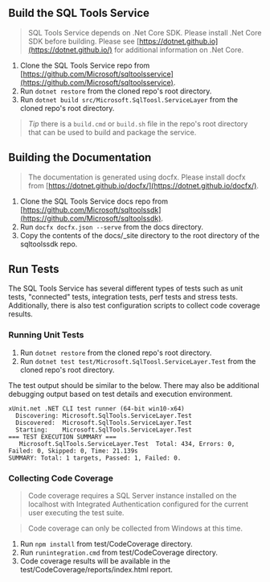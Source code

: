 ## Build the SQL Tools Service

> SQL Tools Service depends on .Net Core SDK.  Please install .Net Core SDK before building.
> Please see [https://dotnet.github.io](https://dotnet.github.io/) for additional information on .Net Core.

1. Clone the SQL Tools Service repo from [https://github.com/Microsoft/sqltoolsservice](https://github.com/Microsoft/sqltoolsservice).
2. Run `dotnet restore` from the cloned repo's root directory.
3. Run `dotnet build src/Microsoft.SqlToosl.ServiceLayer` from the cloned repo's root directory.

> *Tip* there is a `build.cmd` or `build.sh` file in the repo's root directory that can be used 
> to build and package the service.

## Building the Documentation

> The documentation is generated using docfx.  Please install docfx from 
> [https://dotnet.github.io/docfx/](https://dotnet.github.io/docfx/).

1. Clone the SQL Tools Service docs repo from [https://github.com/Microsoft/sqltoolssdk](https://github.com/Microsoft/sqltoolssdk).
2. Run `docfx docfx.json --serve` from the docs directory.
3. Copy the contents of the docs/_site directory to the root directory of the sqltoolssdk repo.

## Run Tests

The SQL Tools Service has several different types of tests such as unit tests, "connected" tests, 
integration tests, perf tests and stress tests. Additionally, there is also test configuration 
scripts to collect code coverage results.

### Running Unit Tests

1. Run `dotnet restore` from the cloned repo's root directory.
2. Run `dotnet test test/Microsoft.SqlToosl.ServiceLayer.Test` from the cloned repo's root directory.

The test output should be similar to the below.  There may also be additional debugging output based on 
test details and execution environment.

```
xUnit.net .NET CLI test runner (64-bit win10-x64)
  Discovering: Microsoft.SqlTools.ServiceLayer.Test
  Discovered:  Microsoft.SqlTools.ServiceLayer.Test
  Starting:    Microsoft.SqlTools.ServiceLayer.Test
=== TEST EXECUTION SUMMARY ===
   Microsoft.SqlTools.ServiceLayer.Test  Total: 434, Errors: 0, Failed: 0, Skipped: 0, Time: 21.139s
SUMMARY: Total: 1 targets, Passed: 1, Failed: 0.
```

### Collecting Code Coverage

> Code coverage requires a SQL Server instance installed on the localhost with Integrated Authentication 
> configured for the current user executing the test suite.

> Code coverage can only be collected from Windows at this time.

1. Run `npm install` from test/CodeCoverage directory.
2. Run `runintegration.cmd` from test/CodeCoverage directory.
3. Code coverage results will be available in the test/CodeCoverage/reports/index.html report.
